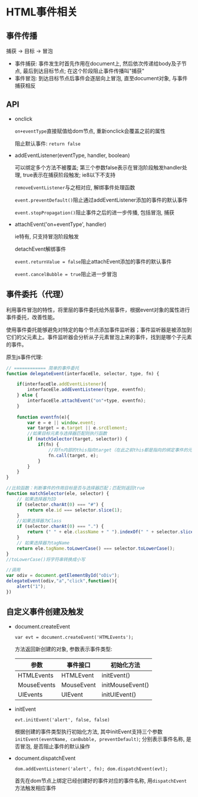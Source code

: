 # HTML事件相关

## 事件传播
捕获 -> 目标 -> 冒泡
- 事件捕获: 事件发生时首先作用在document上, 然后依次传递给body及子节点, 最后到达目标节点; 在这个阶段阻止事件传播叫"捕获"
- 事件冒泡: 到达目标节点后事件会逐层向上冒泡, 直至document对象, 与事件捕获相反

## API
- onclick

    `on+eventType`直接赋值给dom节点, 重新onclick会覆盖之前的属性

    阻止默认事件: `return false`

- addEventListener(eventType, handler, boolean)

    可以绑定多个方法不被覆盖; 第三个参数false表示在冒泡阶段触发handler处理, true表示在捕获阶段触发; ie8以下不支持

    `removeEventListener`与之相对应, 解绑事件处理函数

    `event.preventDefault()`阻止通过addEventListener添加的事件的默认事件

    `event.stopPropagation()`阻止事件之后的进一步传播, 包括冒泡, 捕获

- attachEvent('on+eventType', handler)

    ie特有, 只支持冒泡阶段触发

    detachEvent解绑事件

    `event.returnValue = false`阻止attachEvent添加的事件的默认事件

    `event.cancelBubble = true`阻止进一步冒泡

## 事件委托（代理）
利用事件冒泡的特性，将里层的事件委托给外层事件，根据event对象的属性进行事件委托，改善性能。

使用事件委托能够避免对特定的每个节点添加事件监听器；事件监听器是被添加到它们的父元素上。事件监听器会分析从子元素冒泡上来的事件，找到是哪个子元素的事件。

原生js事件代理:
```javascript
// ============ 简单的事件委托
function delegateEvent(interfaceEle, selector, type, fn) {

    if(interfaceEle.addEventListener){
        interfaceEle.addEventListener(type, eventfn);
    } else {
        interfaceEle.attachEvent("on"+type, eventfn);
    }
     
    function eventfn(e){
        var e = e || window.event;    
        var target = e.target || e.srcElement;
        //如果目标元素与选择器匹配则执行函数
        if (matchSelector(target, selector)) {
            if(fn) {
                //将fn内部的this指向target（在此之前this都是指向的绑定事件的元素即interfaceEle）
                fn.call(target, e); 
            }
        }
    }
}

//比较函数：判断事件的作用目标是否与选择器匹配；匹配则返回true
function matchSelector(ele, selector) {
    // 如果选择器为ID
    if (selector.charAt(0) === "#") {            
        return ele.id === selector.slice(1);   
    }
    //如果选择器为Class
    if (selector.charAt(0) === ".") {
        return (" " + ele.className + " ").indexOf(" " + selector.slice(1) + " ") != -1;
    }
    // 如果选择器为tagName
    return ele.tagName.toLowerCase() === selector.toLowerCase();
}
//toLowerCase()将字符串转换成小写

//调用
var odiv = document.getElementById("oDiv");
delegateEvent(odiv,"a","click",function(){
    alert("1");
})
```

## 自定义事件创建及触发

- document.createEvent

    `var evt = document.createEvent('HTMLEvents');`

    方法返回新创建的对象, 参数表示事件类型:
    
    参数 | 事件接口 | 初始化方法
    -----|---------|----------
    HTMLEvents | HTMLEvent | initEvent()
    MouseEvents | MouseEvent | initMouseEvent()
    UIEvents | UIEvent | initUIEvent()

- initEvent

    `evt.initEvent('alert', false, false)`

    根据创建的事件类型执行初始化方法, 其中initEvent支持三个参数 `initEvent(eventName, canBubble, preventDefault)`; 分别表示事件名称, 是否冒泡, 是否阻止事件的默认操作

- document.dispatchEvent

    `dom.addEventListener('alert', fn); dom.dispatchEvent(evt);`

    首先在dom节点上绑定已经创建好的事件对应的事件名称, 用`dispatchEvent`方法触发相应事件
